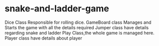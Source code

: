 # snake-and-ladder-game

Dice Class Responsible for rolling dice.
GameBoard class Manages and Starts the game with all the details required
Jumper class have details regarding snake and ladder
Play Class,the whole game is managed here.
Player class have details about player
